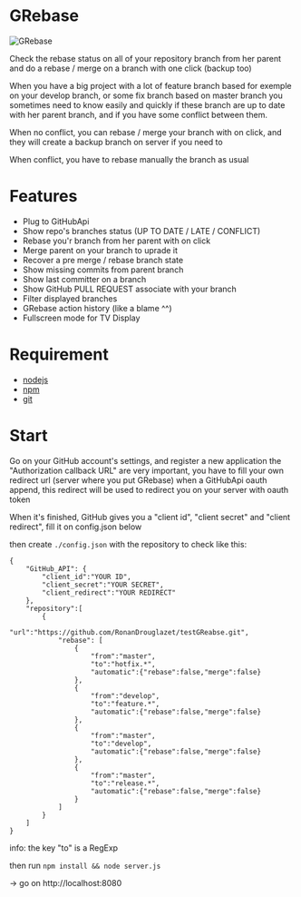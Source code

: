 GRebase
=======

![GRebase](https://imagizer.imageshack.us/v2/1440x801q90/r/674/efed2a.png)

Check the rebase status on all of your repository branch from her parent and do a rebase / merge on a branch with one click (backup too)


When you have a big project with a lot of feature branch based for exemple on your develop branch, or some fix branch based on master branch
you sometimes need to know easily and quickly if these branch are up to date with her parent branch, and if you have some conflict between them.

When no conflict, you can rebase / merge your branch with on click, and they will create a backup branch on server if you need to

When conflict, you have to rebase manually the branch as usual

Features
=======

- Plug to GitHubApi
- Show repo's branches status (UP TO DATE / LATE / CONFLICT)
- Rebase you'r branch from her parent with on click
- Merge parent on your branch to uprade it
- Recover a pre merge / rebase branch state
- Show missing commits from parent branch
- Show last committer on a branch
- Show GitHub PULL REQUEST associate with your branch
- Filter displayed branches
- GRebase action history (like a blame ^^)
- Fullscreen mode for TV Display

Requirement
=======

- [nodejs](http://nodejs.org)
- [npm](https://www.npmjs.com)
- [git](https://help.github.com/articles/set-up-git/)

Start
=======

Go on your GitHub account's settings, and register a new application
the "Authorization callback URL" are very important, you have to fill your own redirect url (server where you put GRebase)
when a GitHubApi oauth append, this redirect will be used to redirect you on your server with oauth token

When it's finished, GitHub gives you a "client id", "client secret" and "client redirect", fill it on config.json below


then create `./config.json` with the repository to check like this:

    {
        "GitHub_API": {
            "client_id":"YOUR ID",
            "client_secret":"YOUR SECRET",
            "client_redirect":"YOUR REDIRECT"
        },
        "repository":[
            {
                "url":"https://github.com/RonanDrouglazet/testGReabse.git",
                "rebase": [
                    {
                        "from":"master",
                        "to":"hotfix.*",
                        "automatic":{"rebase":false,"merge":false}
                    },
                    {
                        "from":"develop",
                        "to":"feature.*",
                        "automatic":{"rebase":false,"merge":false}
                    },
                    {
                        "from":"master",
                        "to":"develop",
                        "automatic":{"rebase":false,"merge":false}
                    },
                    {
                        "from":"master",
                        "to":"release.*",
                        "automatic":{"rebase":false,"merge":false}
                    }
                ]
            }
        ]
    }

info: the key "to" is a RegExp

then run `npm install && node server.js`

-> go on http://localhost:8080
